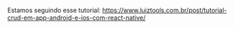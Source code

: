 Estamos seguindo esse tutorial:
https://www.luiztools.com.br/post/tutorial-crud-em-app-android-e-ios-com-react-native/ 
